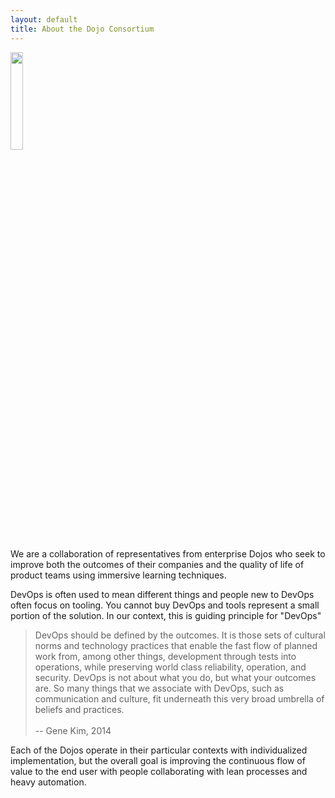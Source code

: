 ```yaml
---
layout: default
title: About the Dojo Consortium
---
```


<img src="./assets/img/logos/dojo-consortium-logo.png" width="20%">

We are a collaboration of representatives from enterprise Dojos who seek to improve both the outcomes of their companies and the
quality of life of product teams using immersive learning techniques.

DevOps is often used to mean different things and people new to DevOps often focus on tooling. You cannot buy DevOps and tools represent a small portion of the solution. In our context, this is guiding principle for "DevOps"

<blockquote>
DevOps should be defined by the outcomes. It is those sets of cultural norms and
technology practices that enable the fast flow of planned work from, among other
things, development through tests into operations, while preserving world class
reliability, operation, and security. DevOps is not about what you do, but what
your outcomes are. So many things that we associate with DevOps, such as
communication and culture, fit underneath this very broad umbrella of beliefs
and practices.<br><br>-- Gene Kim, 2014
</blockquote>

Each of the Dojos operate in their particular contexts with individualized implementation, but the overall goal is improving the
continuous flow of value to the end user with people collaborating with lean processes and heavy automation.
